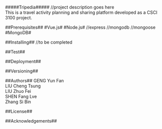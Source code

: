 #####Tripedia#####
//project description goes here  
This is a travel activity planning and sharing platform developed as a CSCI 3100 project.

##Prerequisites##
#Vue.js#
#Node.js#
	//express
	//mongodb
	//mongoose
#MongoDB#

##Installing##
//to be completed  

##Test##

##Deployment##

##Versioning##

##Authors##
GENG Yun Fan  
LIU Cheng Tsung  
LIU Zhuo Fei  
SHEN Fang Lve  
Zhang Si Bin  

##License##

##Acknowledgements##